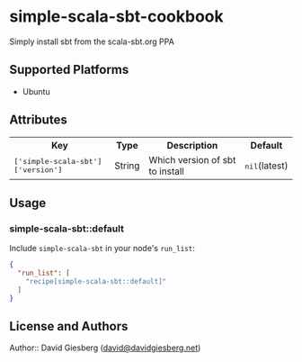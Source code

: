 # simple-scala-sbt-cookbook

Simply install sbt from the scala-sbt.org PPA

## Supported Platforms

* Ubuntu

## Attributes

<table>
  <tr>
    <th>Key</th>
    <th>Type</th>
    <th>Description</th>
    <th>Default</th>
  </tr>
  <tr>
    <td><tt>['simple-scala-sbt']['version']</tt></td>
    <td>String</td>
    <td>Which version of sbt to install</td>
    <td><tt>nil</tt>(latest)</td>
  </tr>
</table>

## Usage

### simple-scala-sbt::default

Include `simple-scala-sbt` in your node's `run_list`:

```json
{
  "run_list": [
    "recipe[simple-scala-sbt::default]"
  ]
}
```

## License and Authors

Author:: David Giesberg (<david@davidgiesberg.net>)
